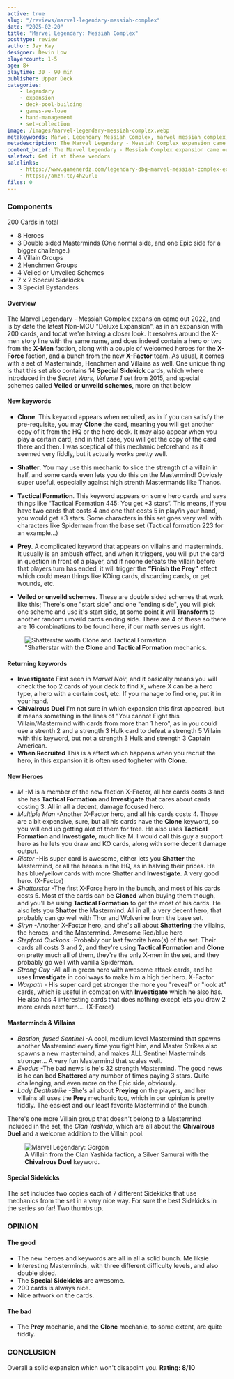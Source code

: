 ```yaml
---
active: true
slug: "/reviews/marvel-legendary-messiah-complex"
date: "2025-02-20"
title: "Marvel Legendary: Messiah Complex"
posttype: review
author: Jay Kay
designer: Devin Low
playercount: 1-5
age: 8+
playtime: 30 - 90 min
publisher: Upper Deck
categories: 
    - legendary
    - expansion
    - deck-pool-building
    - games-we-love
    - hand-management
    - set-collection
image: /images/marvel-legendary-messiah-complex.webp
metakeywords: Marvel Legendary Messiah Complex, marvel messiah complex, legendary messiah complex,  legendary messiah complex deluxe,  messiah complex deluxe,  messiah complex deluxe edition, Marvel Legendary Messiah Complex review, Legendary messiah complex review
metadescription: The Marvel Legendary - Messiah Complex expansion came out 2022, and is by date the latest Non-MCU "Deluxe Expansion", as in an expansion with 200 cards, so it's probably worth having a look at.
content_brief: The Marvel Legendary - Messiah Complex expansion came out 2022, and is by date the latest Non-MCU "Deluxe Expansion", as in an expansion with 200 cards, so it's probably worth having a look at.
saletext: Get it at these vendors
salelinks: 
    - https://www.gamenerdz.com/legendary-dbg-marvel-messiah-complex-expansion?aff=34
    - https://amzn.to/4h2Grl0
files: 0
---
```


### Components

200 Cards in total
- 8 Heroes 
- 3 Double sided Masterminds (One normal side, and one Epic side for a bigger challenge.)
- 4 Villain Groups
- 2 Henchmen Groups
- 4 Veiled or Unveiled Schemes
- 7 x 2 Special Sidekicks
- 3 Special Bystanders


#### Overview

The Marvel Legendary - Messiah Complex expansion came out 2022, and is by date the latest Non-MCU "Deluxe Expansion", as in an expansion with 200 cards, and todat we're having a closer look. It resolves around the X-men story line with the same name, and does indeed contain a hero or two from the **X-Men** faction, along with a couple of welcomed heroes for the **X-Force** faction, and a bunch from the new **X-Factor** team. As usual, it comes with a set of Masterminds, Henchmen and Villains as well. One unique thing is that this set also contains 14 **Special Sidekick** cards, which where introduced in the *Secret Wars, Volume 1* set from 2015, and special schemes called **Veiled or unveild schemes**, more on that below


<div class="row">
  <div class="col-9 col-12-small">

 #### New keywords
 
- **Clone**. This keyword appears when recuited, as in if you can satisfy the pre-requisite, you may **Clone** the card, meaning you will get another copy of it from the HQ or the hero deck. It may also appear when you play a certain card, and in that case, you will get the copy of the card there and then. I was sceptical of this mechanic beforehand as it seemed very fiddly, but it actually works pretty well. 
- **Shatter**. You may use this mechanic to slice the strength of a villain in half, and some cards even lets you do this on the Mastermind! Obviosly super useful, especially against high strenth Mastermands like Thanos.
- **Tactical Formation**. This keyword appears on some hero cards and says things like “Tactical Formation 445: You get +3 stars“. This means, if you have two cards that costs 4 and one that costs 5 in play/in your hand, you would get +3 stars. Some characters in this set goes very well with characters like Spiderman from the base set (Tactical formation 223 for an example...)
- **Prey**. A complicated keyword that appears on villains and masterminds. It usually is an ambush effect, and when it triggers, you will put the card in question in front of a player, and if noone defeats the villain before that players turn has ended, it will trigger the **“Finish the Prey”** effect which could mean things like KOing cards, discarding cards, or get wounds, etc.
- **Veiled or unveild schemes**. These are double sided schemes that work like this; There's one "start side" and one "ending side", you will pick one scheme and use it's start side, at some point it will **Transform** to another random unveild cards ending side. There are 4 of these so there are 16 combinations to be found here, if our math serves us right. 

    </div>
    <div class="col-3 col-12-small">
    <figure class="figure">
    <img class="image fit" alt="Shatterstar woith Clone and Tactical Formation" src="/images/shatterstar-clone-tactical-formation.webp"></img>
    <figcaption class="figcaption">"Shatterstar with the <strong>Clone</strong> and <strong>Tactical Formation</strong> mechanics.</figcaption>
    </figure>
    </div>
</div>

 #### Returning keywords
 - **Investigaste** First seen in *Marvel Noir*, and it basically means you will check the top 2 cards of your deck to find X, where X can be a hero type, a hero with a certain cost, etc. If you manage to find one, put it in your hand.
 - **Chivalrous Duel** I'm not sure in which expansion this first appeared, but it means something in the lines of "You cannot Fight this Villain/Mastermind with cards from more than 1 hero", as in you could use a strenth 2 and a strength 3 Hulk card to defeat a strength 5 Villain with this keyword, but not a strength 3 Hulk and strength 3 Captain American.  
 - **When Recruited** This is a effect which happens when you recruit the hero, in this expansion it is often used togheter with **Clone**.

 #### New Heroes
 - *M* -M is a member of the new faction X-Factor, all her cards costs 3 and she has **Tactical Formation** and **Investigate** that cares about cards costing 3. All in all a decent, damage focused hero.
 - *Multiple Man* -Another X-Factor hero, and all his cards costs 4. Those are a bit expensive, sure, but all his cards have the **Clone** keyword, so you will end up getting alot of them for free. He also uses **Tactical Formation** and **Investigate**, much like M. I would call this guy a support hero as he lets you draw and KO cards, along with some decent damage output.
 - *Rictor* -His super card is awesome, either lets you **Shatter** the Mastermind, or all the heroes in the HQ, as in halving their prices. He has blue/yellow cards with more Shatter and **Investigate**. A very good hero. (X-Factor)
 - *Shatterstar* -The first X-Force hero in the bunch, and most of his cards costs 5. Most of the cards can be **Cloned** when buying them though, and you'll be using **Tactical Formation** to get the most of his cards. He also lets you **Shatter** the Mastermind. All in all, a very decent hero, that probably can go well with Thor and Wolverine from the base set.
 - *Siryn* -Another X-Factor hero, and she's all about **Shattering** the villains, the heroes, and the Mastermind. Awesome Red/blue hero
 - *Stepford Cuckoos* -Probably our last favorite hero(s) of the set. Their cards all costs 3 and 2, and they're using **Tactical Formation** and **Clone** on pretty much all of them, they're the only X-men in the set, and they probably go well with vanilla Spiderman.
 - *Strong Guy* -All all in green hero with awesome attack cards, and he uses **Investigate** in cool ways to make him a high tier hero. X-Factor
 - *Warpath* - His super card get stronger the more you "reveal" or "look at" cards, which is useful in combation with **Investigate** which he also has. He also has 4 interesting cards that does nothing except lets you draw 2 more cards next turn.... (X-Force)

<div class="row">
  <div class="col-9 col-12-small">

 #### Masterminds & Villains
 - *Bastion, fused Sentinel* -A cool, medium level Mastermind that spawns another Mastermind every time you fight him, and Master Strikes also spawns a new mastermind, and makes ALL Sentinel Masterminds stronger... A very fun Mastermind that scales well.
 - *Exodus* -The bad news is he's 32 strength Mastermind. The good news is he can bed **Shattered** any number of times paying 3 stars. Quite challenging, and even more on the Epic side, obviously.
 - *Lady Deathstrike* -She's all about **Preying** on the players, and her villains all uses the **Prey** mechanic too, which in our opinion is pretty fiddly. The easiest and our least favorite Mastermind of the bunch.
 
There's one more Villain group that doesn't belong to a Mastermind included in the set, the *Clan Yashida*, which are all about the **Chivalrous Duel** and a welcome addition to the Villain pool.
</div>
<div class="col-3 col-12-small">
    <figure class="figure">
    <img class="image fit" alt="Marvel Legendary: Gorgon" src="/images/marvel_legendary_gorgon.webp"></img>
    <figcaption class="figcaption">A Villain from the Clan Yashida faction, a Silver Samurai with the <strong>Chivalrous Duel</strong> keyword.</figcaption>
    </figure>
    </div>
</div>

#### Special Sidekicks
The set includes two copies each of 7 different Sidekicks that use mechanics from the set in a very nice way. For sure the best Sidekicks in the series so far! Two thumbs up.

### OPINION
#### The good
- The new heroes and keywords are all in all a solid bunch. Me liksie
- Interesting Masterminds, with three different difficulty levels, and also double sided.
- The **Special Sidekicks** are awesome.
- 200 cards is always nice.
- Nice artwork on the cards.

#### The bad
- The **Prey** mechanic, and the **Clone** mechanic, to some extent, are quite fiddly.

### CONCLUSION
Overall a solid expansion which won't disapoint you. 
**Rating: 8/10**  
